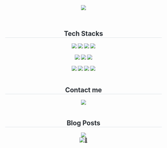 
<div align="center">
  <!-- Welcome -->
  <img src="https://capsule-render.vercel.app/api?type=rounded&color=gradient&height=180&text=Hello%20I'm%20Emma&animation=fadeIn&fontColor=ffffff&fontSize=70" />
</div>
<br>
<br>

<div align="center">
  <h2 style="border-bottom: 1px solid #d8dee4; color: #282d33;">
    Tech Stacks
  </h2>
  <div style="margin: 0 auto; text-align: center;" align="center">
    <img src="https://img.shields.io/badge/Javascript-F7DF1E?style=for-the-badge&logo=Javascript&logoColor=white">
    <img src="https://img.shields.io/badge/React-61DAFB?style=for-the-badge&logo=React&logoColor=white">
    <img src="https://img.shields.io/badge/Next.js-000000?style=for-the-badge&logo=Next.js&logoColor=white">
    <img src="https://img.shields.io/badge/typescript-%233178C6.svg?&style=for-the-badge&logo=typescript&logoColor=white" />
    <!-- <img src="https://img.shields.io/badge/HTML5-E34F26?style=for-the-badge&logo=HTML5&logoColor=white"> -->
    <!-- <img src="https://img.shields.io/badge/CSS3-1572B6?style=for-the-badge&logo=CSS3&logoColor=white"> -->
    <br>
    <br>
    <img src="https://img.shields.io/badge/tailwind%20css-%2338B2AC.svg?&style=for-the-badge&logo=tailwind%20css&logoColor=white" />
    <img src="https://img.shields.io/badge/Prettier-F7B93E?style=for-the-badge&logo=Prettier&logoColor=white">
    <img src="https://img.shields.io/badge/Eslint-4B32C3?style=for-the-badge&logo=Eslint&logoColor=white">
    <br>
    <br>
    <img src="https://img.shields.io/badge/C-A8B9CC?style=for-the-badge&logo=C&logoColor=white">
    <img src="https://img.shields.io/badge/Java-007396?style=for-the-badge&logo=Java&logoColor=white">
    <img src="https://img.shields.io/badge/Python-3776AB?style=for-the-badge&logo=Python&logoColor=white">
    <img src="https://img.shields.io/badge/Firebase-FFCA28?style=for-the-badge&logo=Firebase&logoColor=white">
    <br>
  </div>
</div>
<br>

<div align="center">
  <h2 style="border-bottom: 1px solid #d8dee4; color: #282d33;">
    Contact me
  </h2>
  <div align="center">
    <a href="mailto:ojm5155@gmail.com">
      <img src="https://img.shields.io/badge/Gmail-EA4335?style=for-the-badge&logo=Gmail&logoColor=white&link=mailto:ojm5155@gmail.com">
    </a>
  </div>
</div>
<br>

<div align="center">
  <h2 style="border-bottom: 1px solid #d8dee4; color: #282d33;">
    Blog Posts
  </h2>
  <div align="center">
    <a href="https://dev-district.tistory.com">
      <img src="https://img.shields.io/badge/Tistory-000000?style=for-the-badge&logo=Tistory&logoColor=white&link=https://dev-district.tistory.com">
    </a>
  </div>
  <div align="center">
    <!-- Visitors -->
    <a href="https://myhits.vercel.app">
      <img src="https://myhits.vercel.app/api/hit/https%3A%2F%2Fgithub.com%2Fojm51?color=gray&label=👀&size=small" alt="👀" />
    </a>
  </div>
</div>

<!-- <div align="center">
  <h2 style="border-bottom: 1px solid #d8dee4; color: #282d33;">
    Stats
  </h2>
  <div align="center">
    <img src="https://github-readme-stats.vercel.app/api?username=ojm51&custom_title=ojm51's Github Stat&bg_color=180,000000,&title_color=000000&text_color=000000" />
    <img src="https://github-readme-stats.vercel.app/api/top-langs/?username=ojm51&layout=compact&bg_color=180,000000,&title_color=000000&text_color=000000" />
  </div>
</div>
<br>
<br> -->
<div align="center">
</div>
